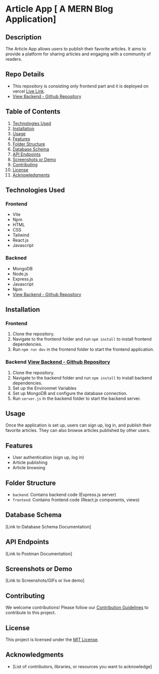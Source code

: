 # Article App [ A MERN Blog Application]

## Description
The Article App allows users to publish their favorite articles. 
It aims to provide a platform for sharing articles and engaging with a community of readers.

## Repo Details 
- This repository is consisting only frontend part and it is deployed on vercel [Live Link](https://blog-mern-frontend-anurag.vercel.app/).
- [ View Backend  - Github Repository ](https://github.com/anuragaffection/blog_mern_backend)

## Table of Contents
1. [Technologies Used](#technologies-used)
2. [Installation ](#installation)
3. [Usage](#usage)
4. [Features](#features)
5. [Folder Structure](#folder-structure)
6. [Database Schema](#database-schema)
7. [API Endpoints](#api-endpoints)
8. [Screenshots or Demo](#screenshots-or-demo)
9. [Contributing](#contributing)
10. [License](#license)
11. [Acknowledgments](#acknowledgments)


## Technologies Used
### Frontend
- Vite 
- Npm 
- HTML 
- CSS 
- Tailwind 
- React.js 
- Javascript 
### Backned 
- MongoDB
- Node.js
- Express.js 
- Javascript 
- Npm 
- [ View Backend  - Github Repository ](https://github.com/anuragaffection/blog_mern_backend)


## Installation
### Frontend 
1. Clone the repository.
2. Navigate to the frontend folder and run `npm install` to install frontend dependencies.
3. Run `npm run dev` in the frontend folder to start the frontend application.
### Backend [View Backend  - Github Repository](https://github.com/anuragaffection/blog_mern_backend)
1. Clone the repository.
2. Navigate to the backend folder and run `npm install` to install backend dependencies.
3. Set up the Environmet Variables 
4. Set up MongoDB and configure the database connection.
5. Run `server.js` in the backend folder to start the backend server.


## Usage
Once the application is set up, users can sign up, log in, and publish their favorite articles. They can also browse articles published by other users.

## Features
- User authentication (sign up, log in)
- Article publishing
- Article browsing

## Folder Structure
- `backend`: Contains backend code (Express.js server)
- `frontend`: Contains frontend code (React.js components, views)

## Database Schema
[Link to Database Schema Documentation]

## API Endpoints
[Link to Postman Documentation]

## Screenshots or Demo
[Link to Screenshots/GIFs or live demo]

## Contributing
We welcome contributions! Please follow our [Contribution Guidelines](CONTRIBUTING.md) to contribute to this project.

## License
This project is licensed under the [MIT License](LICENSE).

## Acknowledgments
- [List of contributors, libraries, or resources you want to acknowledge]

